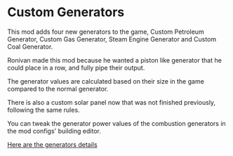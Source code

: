 # Custom Generators

This mod adds four new generators to the game, Custom Petroleum Generator, Custom Gas Generator, Steam Engine Generator and Custom Coal Generator.

Ronivan made this mod because he wanted a piston like generator that he could place in a row, and fully pipe their output.

The generator values are calculated based on their size in the game compared to the normal generator.

There is also a custom solar panel now that was not finished previously, following the same rules.

You can tweak the generator power values of the combustion generators in the mod configs' building editor.

[Here are the generators details](./Buildings)
